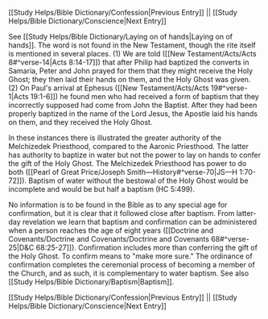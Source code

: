 [[Study Helps/Bible Dictionary/Confession|Previous Entry]]  ||  [[Study Helps/Bible Dictionary/Conscience|Next Entry]]

 See [[Study Helps/Bible Dictionary/Laying on of hands|Laying on of hands]]. The word is not found in the New Testament, though the rite itself is mentioned in several places. (1) We are told ([[New Testament/Acts/Acts 8#^verse-14|Acts 8:14-17]]) that after Philip had baptized the converts in Samaria, Peter and John prayed for them that they might receive the Holy Ghost; they then laid their hands on them, and the Holy Ghost was given. (2) On Paul's arrival at Ephesus ([[New Testament/Acts/Acts 19#^verse-1|Acts 19:1-6]]) he found men who had received a form of baptism that they incorrectly supposed had come from John the Baptist. After they had been properly baptized in the name of the Lord Jesus, the Apostle laid his hands on them, and they received the Holy Ghost.

 In these instances there is illustrated the greater authority of the Melchizedek Priesthood, compared to the Aaronic Priesthood. The latter has authority to baptize in water but not the power to lay on hands to confer the gift of the Holy Ghost. The Melchizedek Priesthood has power to do both ([[Pearl of Great Price/Joseph Smith—History#^verse-70|JS—H 1:70-72]]). Baptism of water without the bestowal of the Holy Ghost would be incomplete and would be but half a baptism (HC 5:499).

 No information is to be found in the Bible as to any special age for confirmation, but it is clear that it followed close after baptism. From latter-day revelation we learn that baptism and confirmation can be administered when a person reaches the age of eight years ([[Doctrine and Covenants/Doctrine and Covenants/Doctrine and Covenants 68#^verse-25|D&C 68:25-27]]). Confirmation includes more than conferring the gift of the Holy Ghost. To confirm means to "make more sure." The ordinance of confirmation completes the ceremonial process of becoming a member of the Church, and as such, it is complementary to water baptism. See also [[Study Helps/Bible Dictionary/Baptism|Baptism]].

[[Study Helps/Bible Dictionary/Confession|Previous Entry]]  ||  [[Study Helps/Bible Dictionary/Conscience|Next Entry]]
